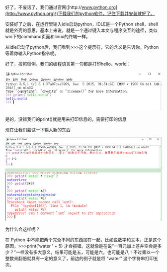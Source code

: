 好了，不废话了，我们通过官网\([http:\/\/www.python.org](http://www.python.org)\)下载我们的python软件，记住下载并安装就好了。

安装好了之后，在运行里输入idle启动python，IDLE是一个Python shell，shell就是外壳的意思，基本上来说，就是一个通过键入本文与程序交互的途径，类似win下的command页面和linux的终端一样。

从idle启动了python后，我们看到&gt;&gt;&gt;这个提示符，它的含义是告诉你，Python等着你输入Python指令呢。

好了，按照惯例，我们的编程语言第一句都是打印hello，world：

![](/assets/helloworld.png)

是的，没错我们的print\(\)就是用来打印信息的，需要打印的信息

现在让我们尝试一下输入新的东西

![](/assets/helloworld2.png)

为什么会这样呢？

在 Python 中不能把两个完全不同的东西加在一起，比如说数字和文本，正是这个原因，&gt;&gt;&gt;print\('water ' + 5\) 才会报错。这就像是在说“一百元加上苍井空会是多少？”一样没有多大意义，结果可能是五，可能是六，也可能是八！不过乘以一个整数来翻倍就具有一定的意义了，前边的例子就是将 "water" 这个字符串打印五次。



